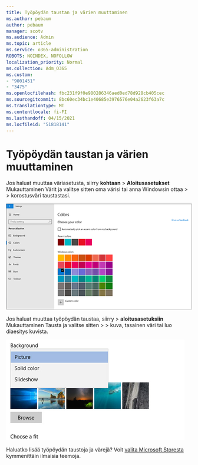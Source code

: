 ```yaml
---
title: Työpöydän taustan ja värien muuttaminen
ms.author: pebaum
author: pebaum
manager: scotv
ms.audience: Admin
ms.topic: article
ms.service: o365-administration
ROBOTS: NOINDEX, NOFOLLOW
localization_priority: Normal
ms.collection: Adm_O365
ms.custom:
- "9001451"
- "3475"
ms.openlocfilehash: fbc231f9f0e980286346aed0ed78d928cb405cec
ms.sourcegitcommit: 8bc60ec34bc1e40685e3976576e04a2623f63a7c
ms.translationtype: MT
ms.contentlocale: fi-FI
ms.lasthandoff: 04/15/2021
ms.locfileid: "51818141"
---
```

# <a name="change-your-desktop-background-and-colors"></a>Työpöydän taustan ja värien muuttaminen

Jos haluat muuttaa väriasetusta, siirry **kohtaan**  >  **Aloitusasetukset** Mukauttaminen Värit ja valitse sitten oma värisi tai anna Windowsin ottaa  >    >  korostusväri taustastasi.

![Mukauta värejä Windowsissa.](media/windows-personalization-colors.png)

Jos haluat muuttaa työpöydän taustaa, siirry  >  **aloitusasetuksiin** Mukauttaminen Tausta ja valitse sitten  >    >  kuva, tasainen väri tai luo diaesitys kuvista. 

![Muuta Windowsin työpöydän taustaa.](media/windows-desktop-background.png)

Haluatko lisää työpöydän taustoja ja värejä? Voit [valita Microsoft Storesta](https://www.microsoft.com/store/collections/windowsthemes) kymmenittäin ilmaisia teemoja.
